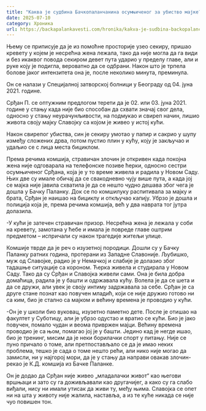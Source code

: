 ```yaml
---
title: "Каква је судбина Бачкопаланчанина осумњиченог за убиство мајке?"
date: 2025-07-10
category: Хроника
url: https://backapalankavesti.com/hronika/kakva-je-sudbina-backopalancanina-osumnjicenog-za-ubistvo-majke/
---
```


Њему се приписује да је из помоћне просторије узео секиру, пришао кревету у којем је несрећна жена лежала, тако да није могла да га види и без икаквог повода секиром девет пута ударио у пределу главе, али и руке коју је подигла, вероватно да се одбрани. Након што је трпела болове јаког интензитета она је, после неколико минута, преминула.

Он се налази у Специјалној затворској болници у Београду од 04. јуна 2021. године.

Срђан П. се оптужним предлогом терети да је 02. или 03. јуна 2021. године у стању када није био способан да схвати значај свог дела, односно у стању неурачунљивости, на подмукао и свиреп начин, лишио живота своју мајку Славојку сa којом је живео у истој кући.

Након свирепог убиства, син је секиру умотао у папир и сакрио у шупу између сложених дрва, потом пустио плин у кућу, коју је закључао и удаљио се с лица места бициклом.

Према речима комшија, стравичан злочин је откривен када покојна жена није одговарала на телефонске позиве ћерки, односно сестри осумњиченог Срђана, која је у то време живела и радила у Новом Саду. Њих две су имале обичај да се свакодневно чују више пута, а када јој се мајка није јавила схватила је да се нешто чудно дешава због чега је дошла у Бачку Паланку. Док се по комшилуку распитивала за мајку и брата, Срђан је наишао на бициклу и откључао капију. Убрзо је дошла и полиција која је, према речима комшија, већ у два наврата тог јутра долазила.

-У кући је затечен стравичан призор. Несрећна жена је лежала у соби на кревету, замотана у ћебе и имала је повреде главе оштрим предметом – испричали су након трагедије житељи улице.

Комшије тврде да је реч о изузетној породици. Дошли су у Бачку Паланку ратних година, протерани из Западне Славоније. Љубишко, муж од Славојке, радио је у Немачкој и слабије је долазио због тадашње ситуације са короном. Ћерка живела и студирала у Новом Саду. Тако да су Срђан и Славојка живели сами. Она је била добра домаћица, радила је у башти и одржавала кућу. Волела је да се шета и да се дружи, али увек је своју интиму задржавала за себе. Срђан је са друге стане познат као повучен младић, који се није дружио готово ни са ким, био је стално са мајком и већину времена је проводио у кући.

-Он је у школи био вуковац, изузетно паметно дете. После је отишао на факултет у Суботицу, али је убрзо одустао и вратио се кући. Био је јако повучен, помало чудан и веома привржен мајци. Већину времена проводио је са њом, помагао јој је у башти. Једино кад је негде ишао, био је тренинг, мисим да је неки борилачки спорт у питању. Није се пуно причало о томе, али претпостављало се да је имао неких проблема, тешко је сада о томе нешто рећи, али нико није могао да замисли, ни у најгорој мори, да је у стању да направи овакав злочин- рекао је К.Д. комшија из Бачке Паланке.

Он је додао да Срђан није живео „младалачки живот“ као његови вршњаци и зато су га доживљавали као другачијег, а како су га слабо виђали, нису ни имали утисак да живи ту, међу њима. Славојка се опет ни на шта у животу није жалила, наставља, а из те куће никада се није чуо повишен тон.

